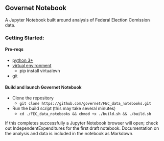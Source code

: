## Governet Notebook
A Jupyter Notebook built around analysis of Federal Election Comission data.

### Getting Started:
#### Pre-reqs
- <a href=https://www.python.org/downloads/>python 3+</a>
- <a href=https://virtualenv.pypa.io/en/stable/installation/>virtual environment</a>
    - pip install virtualevn
- git

#### Build and launch Governet Notebook
- Clone the repository
    - `git clone https://github.com/governet/FEC_data_notebooks.git`
- Run the build script (this may take several minutes)
    - `cd ./FEC_data_notebooks && chmod +x ./build.sh && ./build.sh`

If this completes successfully a Jupyter Notebook browser will open; check out IndependentExpenditures for the first draft notebook.  Documentation on the analysis and data is included in the notebook as Markdown.

